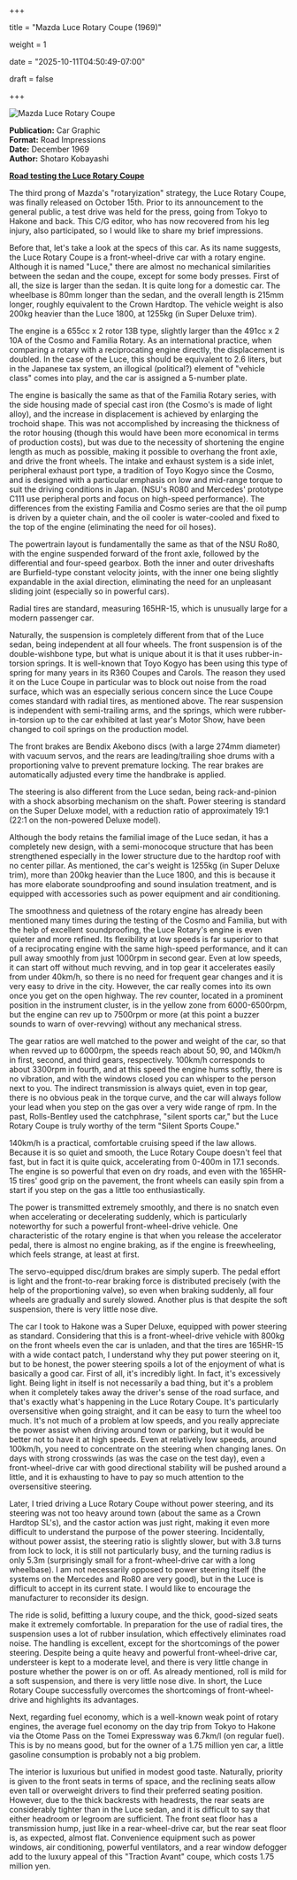 +++







title = "Mazda Luce Rotary Coupe (1969)"



weight = 1





date = "2025-10-11T04:50:49-07:00"







draft = false







+++







![Mazda Luce Rotary Coupe](/images/CG-RI-Mazda-Luce-Rotary-Coupe-1969.jpg)







<b>Publication:</b> Car Graphic<br>
<b>Format:</b> Road Impressions<br>
<b>Date:</b> December 1969<br>
<b>Author:</b> Shotaro Kobayashi


















<b><u>Road testing the Luce Rotary Coupe</b></u>







The third prong of Mazda's "rotaryization" strategy, the Luce Rotary Coupe, was finally released on October 15th. Prior to its announcement to the general public, a test drive was held for the press, going from Tokyo to Hakone and back. This C/G editor, who has now recovered from his leg injury, also participated, so I would like to share my brief impressions.



Before that, let's take a look at the specs of this car. As its name suggests, the Luce Rotary Coupe is a front-wheel-drive car with a rotary engine. Although it is named "Luce," there are almost no mechanical similarities between the sedan and the coupe, except for some body presses. First of all, the size is larger than the sedan. It is quite long for a domestic car. The wheelbase is 80mm longer than the sedan, and the overall length is 215mm longer, roughly equivalent to the Crown Hardtop. The vehicle weight is also 200kg heavier than the Luce 1800, at 1255kg (in Super Deluxe trim).



The engine is a 655cc x 2 rotor 13B type, slightly larger than the 491cc x 2 10A of the Cosmo and Familia Rotary. As an international practice, when comparing a rotary with a reciprocating engine directly, the displacement is doubled. In the case of the Luce, this should be equivalent to 2.6 liters, but in the Japanese tax system, an illogical (political?) element of "vehicle class" comes into play, and the car is assigned a 5-number plate.



The engine is basically the same as that of the Familia Rotary series, with the side housing made of special cast iron (the Cosmo's is made of light alloy), and the increase in displacement is achieved by enlarging the trochoid shape. This was not accomplished by increasing the thickness of the rotor housing (though this would have been more economical in terms of production costs), but was due to the necessity of shortening the engine length as much as possible, making it possible to overhang the front axle, and drive the front wheels. The intake and exhaust system is a side inlet, peripheral exhaust port type, a tradition of Toyo Kogyo since the Cosmo, and is designed with a particular emphasis on low and mid-range torque to suit the driving conditions in Japan. (NSU's R080 and Mercedes' prototype C111 use peripheral ports and focus on high-speed performance). The differences from the existing Familia and Cosmo series are that the oil pump is driven by a quieter chain, and the oil cooler is water-cooled and fixed to the top of the engine (eliminating the need for oil hoses).



The powertrain layout is fundamentally the same as that of the NSU Ro80, with the engine suspended forward of the front axle, followed by the differential and four-speed gearbox. Both the inner and outer driveshafts are Burfield-type constant velocity joints, with the inner one being slightly expandable in the axial direction, eliminating the need for an unpleasant sliding joint (especially so in powerful cars).



Radial tires are standard, measuring 165HR-15, which is unusually large for a modern passenger car.



Naturally, the suspension is completely different from that of the Luce sedan, being independent at all four wheels. The front suspension is of the double-wishbone type, but what is unique about it is that it uses rubber-in-torsion springs. It is well-known that Toyo Kogyo has been using this type of spring for many years in its R360 Coupes and Carols. The reason they used it on the Luce Coupe in particular was to block out noise from the road surface, which was an especially serious concern since the Luce Coupe comes standard with radial tires, as mentioned above. The rear suspension is independent with semi-trailing arms, and the springs, which were rubber-in-torsion up to the car exhibited at last year's Motor Show, have been changed to coil springs on the production model.



The front brakes are Bendix Akebono discs (with a large 274mm diameter) with vacuum servos, and the rears are leading/trailing shoe drums with a proportioning valve to prevent premature locking. The rear brakes are automatically adjusted every time the handbrake is applied.



The steering is also different from the Luce sedan, being rack-and-pinion with a shock absorbing mechanism on the shaft. Power steering is standard on the Super Deluxe model, with a reduction ratio of approximately 19:1 (22:1 on the non-powered Deluxe model).



Although the body retains the familial image of the Luce sedan, it has a completely new design, with a semi-monocoque structure that has been strengthened especially in the lower structure due to the hardtop roof with no center pillar. As mentioned, the car's weight is 1255kg (in Super Deluxe trim), more than 200kg heavier than the Luce 1800, and this is because it has more elaborate soundproofing and sound insulation treatment, and is equipped with accessories such as power equipment and air conditioning. 




The smoothness and quietness of the rotary engine has already been mentioned many times during the testing of the Cosmo and Familia, but with the help of excellent soundproofing, the Luce Rotary's engine is even quieter and more refined. Its flexibility at low speeds is far superior to that of a reciprocating engine with the same high-speed performance, and it can pull away smoothly from just 1000rpm in second gear. Even at low speeds, it can start off without much revving, and in top gear it accelerates easily from under 40km/h, so there is no need for frequent gear changes and it is very easy to drive in the city. However, the car really comes into its own once you get on the open highway. The rev counter, located in a prominent position in the instrument cluster, is in the yellow zone from 6000-6500rpm, but the engine can rev up to 7500rpm or more (at this point a buzzer sounds to warn of over-revving) without any mechanical stress. 



The gear ratios are well matched to the power and weight of the car, so that when revved up to 6000rpm, the speeds reach about 50, 90, and 140km/h in first, second, and third gears, respectively. 100km/h corresponds to about 3300rpm in fourth, and at this speed the engine hums softly, there is no vibration, and with the windows closed you can whisper to the person next to you. The indirect transmission is always quiet, even in top gear, there is no obvious peak in the torque curve, and the car will always follow your lead when you step on the gas over a very wide range of rpm. In the past, Rolls-Bentley used the catchphrase, "silent sports car," but the Luce Rotary Coupe is truly worthy of the term "Silent Sports Coupe."



140km/h is a practical, comfortable cruising speed if the law allows. Because it is so quiet and smooth, the Luce Rotary Coupe doesn't feel that fast, but in fact it is quite quick, accelerating from 0-400m in 17.1 seconds. The engine is so powerful that even on dry roads, and even with the 165HR-15 tires' good grip on the pavement, the front wheels can easily spin from a start if you step on the gas a little too enthusiastically.



The power is transmitted extremely smoothly, and there is no snatch even when accelerating or decelerating suddenly, which is particularly noteworthy for such a powerful front-wheel-drive vehicle. One characteristic of the rotary engine is that when you release the accelerator pedal, there is almost no engine braking, as if the engine is freewheeling, which feels strange, at least at first.  



The servo-equipped disc/drum brakes are simply superb. The pedal effort is light and the front-to-rear braking force is distributed precisely (with the help of the proportioning valve), so even when braking suddenly, all four wheels are gradually and surely slowed. Another plus is that despite the soft suspension, there is very little nose dive.



The car I took to Hakone was a Super Deluxe, equipped with power steering as standard. Considering that this is a front-wheel-drive vehicle with 800kg on the front wheels even the car is unladen, and that the tires are 165HR-15 with a wide contact patch, I understand why they put power steering on it, but to be honest, the power steering spoils a lot of the enjoyment of what is basically a good car. First of all, it's incredibly light. In fact, it's excessively light. Being light in itself is not necessarily a bad thing, but it's a problem when it completely takes away the driver's sense of the road surface, and that's exactly what's happening in the Luce Rotary Coupe. It's particularly oversensitive when going straight, and it can be easy to turn the wheel too much. It's not much of a problem at low speeds, and you really appreciate the power assist when driving around town or parking, but it would be better not to have it at high speeds. Even at relatively low speeds, around 100km/h, you need to concentrate on the steering when changing lanes. On days with strong crosswinds (as was the case on the test day), even a front-wheel-drive car with good directional stability will be pushed around a little, and it is exhausting to have to pay so much attention to the oversensitive steering. 



Later, I tried driving a Luce Rotary Coupe without power steering, and its steering was not too heavy around town (about the same as a Crown Hardtop SL's), and the castor action was just right, making it even more difficult to understand the purpose of the power steering. Incidentally, without power assist, the steering ratio is slightly slower, but with 3.8 turns from lock to lock, it is still not particularly busy, and the turning radius is only 5.3m (surprisingly small for a front-wheel-drive car with a long wheelbase). I am not necessarily opposed to power steering itself (the systems on the Mercedes and Ro80 are very good), but in the Luce is difficult to accept in its current state. I would like to encourage the manufacturer to reconsider its design.



The ride is solid, befitting a luxury coupe, and the thick, good-sized seats make it extremely comfortable. In preparation for the use of radial tires, the suspension uses a lot of rubber insulation, which effectively eliminates road noise. The handling is excellent, except for the shortcomings of the power steering. Despite being a quite heavy and powerful front-wheel-drive car,  understeer is kept to a moderate level, and there is very little change in posture whether the power is on or off. As already mentioned, roll is mild for a soft suspension, and there is very little nose dive. In short, the Luce Rotary Coupe successfully overcomes the shortcomings of front-wheel-drive and highlights its advantages.



Next, regarding fuel economy, which is a well-known weak point of rotary engines, the average fuel economy on the day trip from Tokyo to Hakone via the Otome Pass on the Tomei Expressway was 6.7km/l (on regular fuel). This is by no means good, but for the owner of a 1.75 million yen car, a little gasoline consumption is probably not a big problem. 



The interior is luxurious but unified in modest good taste. Naturally, priority is given to the front seats in terms of space, and the reclining seats allow even tall or overweight drivers to find their preferred seating position. However, due to the thick backrests with headrests, the rear seats are considerably tighter than in the Luce sedan, and it is difficult to say that either headroom or legroom are sufficient. The front seat floor has a transmission hump, just like in a rear-wheel-drive car, but the rear seat floor is, as expected, almost flat. Convenience equipment such as power windows, air conditioning, powerful ventilators, and a rear window defogger add to the luxury appeal of this "Traction Avant" coupe, which costs 1.75 million yen.



